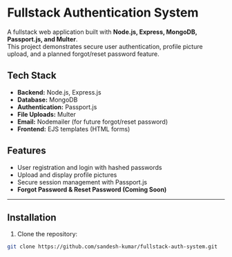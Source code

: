 # Fullstack Authentication System

A fullstack web application built with **Node.js, Express, MongoDB, Passport.js, and Multer**.  
This project demonstrates secure user authentication, profile picture upload, and a planned forgot/reset password feature.



## Tech Stack
- **Backend:** Node.js, Express.js
- **Database:** MongoDB
- **Authentication:** Passport.js
- **File Uploads:** Multer
- **Email:** Nodemailer (for future forgot/reset password)
- **Frontend:** EJS templates (HTML forms)



## Features

- User registration and login with hashed passwords
- Upload and display profile pictures
- Secure session management with Passport.js
- **Forgot Password & Reset Password (Coming Soon)**

---

## Installation

1. Clone the repository:
```bash
git clone https://github.com/sandesh-kumar/fullstack-auth-system.git
